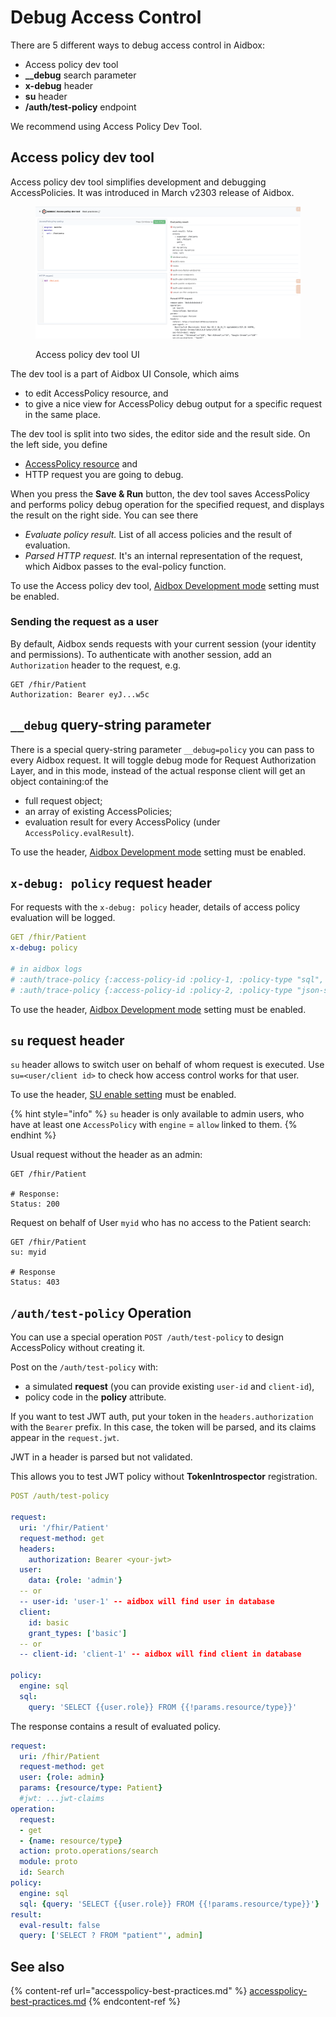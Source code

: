 # Debug Access Control

There are 5 different ways to debug access control in Aidbox:

* Access policy dev tool
* **\_\_debug** search parameter
* **x-debug** header
* **su** header
* **/auth/test-policy** endpoint

We recommend using Access Policy Dev Tool.

## Access policy dev tool

Access policy dev tool simplifies development and debugging AccessPolicies. It was introduced in March v2303 release of Aidbox.

<figure><img src="../../../.gitbook/assets/43825a0a-ff36-48f3-9a37-c84e3dc5a49e.png" alt=""><figcaption><p>Access policy dev tool UI</p></figcaption></figure>

The dev tool is a part of Aidbox UI Console, which aims

* to edit AccessPolicy resource, and
* to give a nice view for AccessPolicy debug output for a specific request in the same place.

The dev tool is split into two sides, the editor side and the result side. On the left side, you define

* [AccessPolicy resource](../../modules/access-control/authorization/access-policies.md) and
* HTTP request you are going to debug.

When you press the **Save & Run** button, the dev tool saves AccessPolicy and performs policy debug operation for the specified request, and displays the result on the right side. You can see there

* _Evaluate policy result._ List of all access policies and the result of evaluation.
* _Parsed HTTP request._ It's an internal representation of the request, which Aidbox passes to the eval-policy function.

To use the Access policy dev tool, [Aidbox Development mode](../../reference/settings/security-and-access-control.md#security.dev-mode) setting must be enabled.

### Sending the request as a user

By default, Aidbox sends requests with your current session (your identity and permissions). To authenticate with another session, add an  `Authorization` header to the request, e.g.

```
GET /fhir/Patient
Authorization: Bearer eyJ...w5c
```

## `__debug` query-string parameter

There is a special query-string parameter `__debug=policy` you can pass to every Aidbox request. It will toggle debug mode for Request Authorization Layer, and in this mode, instead of the actual response client will get an object containing:of the&#x20;

* full request object;
* an array of existing AccessPolicies;
* evaluation result for every AccessPolicy (under `AccessPolicy.evalResult`).

To use the header, [Aidbox Development mode](../../reference/settings/security-and-access-control.md#security.dev-mode) setting must be enabled.

## `x-debug: policy` request header

For requests with the `x-debug: policy` header, details of access policy evaluation will be logged.

```yaml
GET /fhir/Patient
x-debug: policy

# in aidbox logs
# :auth/trace-policy {:access-policy-id :policy-1, :policy-type "sql", ...
# :auth/trace-policy {:access-policy-id :policy-2, :policy-type "json-schema",...
```

To use the header, [Aidbox Development mode](../../reference/settings/security-and-access-control.md#security.dev-mode) setting must be enabled.

## `su` request header

`su` header allows to switch user on behalf of whom request is executed. Use `su=<user/client id>` to check how access control works for that user.

To use the header, [SU enable setting](../../reference/settings/security-and-access-control.md#security.debug-su-enable) must be enabled.

{% hint style="info" %}
`su` header is only available to admin users, who have at least one `AccessPolicy` with `engine` = `allow` linked to them.
{% endhint %}

Usual request without the header as an admin:

```http
GET /fhir/Patient

# Response:
Status: 200
```

Request on behalf of User `myid`  who has no access to the Patient search:

```http
GET /fhir/Patient
su: myid

# Response
Status: 403
```

## `/auth/test-policy` Operation

You can use a special operation `POST /auth/test-policy` to design AccessPolicy without creating it.

Post on the `/auth/test-policy` with:

* &#x20;a simulated **request** (you can provide existing `user-id` and `client-id`),
* policy code in the **policy** attribute.&#x20;

If you want to test JWT auth, put your token in the `headers.authorization` with the `Bearer` prefix. In this case, the token will be parsed, and its claims appear in the `request.jwt`.&#x20;

JWT in a header is parsed but not validated.&#x20;

This allows you to test JWT policy without **TokenIntrospector** registration.

```yaml
POST /auth/test-policy

request:
  uri: '/fhir/Patient'
  request-method: get
  headers:
    authorization: Bearer <your-jwt>
  user:
    data: {role: 'admin'}
  -- or 
  -- user-id: 'user-1' -- aidbox will find user in database
  client:
    id: basic
    grant_types: ['basic']
  -- or 
  -- client-id: 'client-1' -- aidbox will find client in database
    
policy:
  engine: sql
  sql:
    query: 'SELECT {{user.role}} FROM {{!params.resource/type}}'
```

The response contains a result of evaluated policy.

```yaml
request:
  uri: /fhir/Patient
  request-method: get
  user: {role: admin}
  params: {resource/type: Patient}
  #jwt: ...jwt-claims
operation:
  request:
  - get
  - {name: resource/type}
  action: proto.operations/search
  module: proto
  id: Search
policy:
  engine: sql
  sql: {query: 'SELECT {{user.role}} FROM {{!params.resource/type}}'}
result:
  eval-result: false
  query: ['SELECT ? FROM "patient"', admin]
```

## See also

{% content-ref url="accesspolicy-best-practices.md" %}
[accesspolicy-best-practices.md](accesspolicy-best-practices.md)
{% endcontent-ref %}
